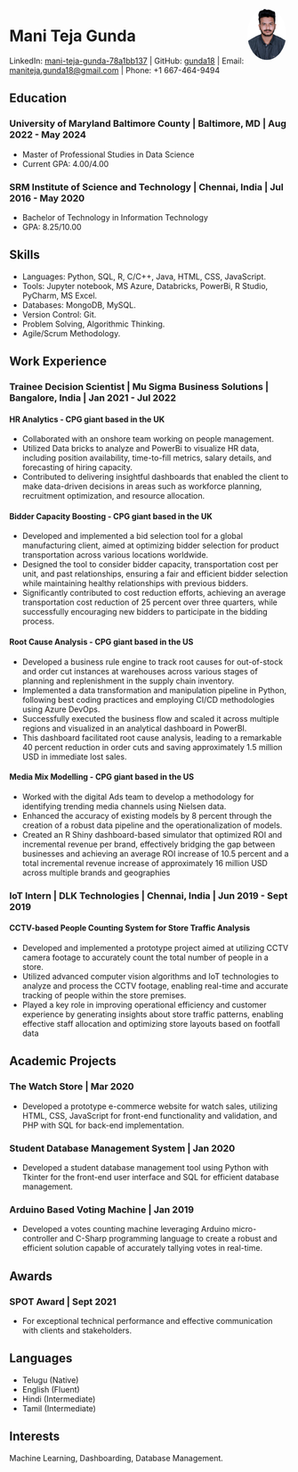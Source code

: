 <img style="float:right;border-radius:50%;width:70px;padding:6px" src="passport_pic.png" />

# Mani Teja Gunda
LinkedIn: [mani-teja-gunda-78a1bb137](https://www.linkedin.com/in/mani-teja-gunda-78a1bb137) | GitHub: [gunda18](https://github.com/gunda18/personal-academic-projects) | Email: [maniteja.gunda18@gmail.com](mailto:maniteja.gunda18@gmail.com) | Phone: +1 667-464-9494

## Education

### University of Maryland Baltimore County | Baltimore, MD | Aug 2022 - May 2024
- Master of Professional Studies in Data Science
- Current GPA: 4.00/4.00

### SRM Institute of Science and Technology | Chennai, India | Jul 2016 - May 2020
- Bachelor of Technology in Information Technology
- GPA: 8.25/10.00

## Skills
- Languages: Python, SQL, R, C/C++, Java, HTML, CSS, JavaScript.
- Tools: Jupyter notebook, MS Azure, Databricks, PowerBi, R Studio, PyCharm, MS Excel.
- Databases: MongoDB, MySQL.
- Version Control: Git.
- Problem Solving, Algorithmic Thinking.
- Agile/Scrum Methodology.

## Work Experience

### Trainee Decision Scientist | Mu Sigma Business Solutions | Bangalore, India | Jan 2021 - Jul 2022

#### HR Analytics - CPG giant based in the UK
- Collaborated with an onshore team working on people management.
- Utilized Data bricks to analyze and PowerBi to visualize HR data, including position availability, time-to-fill metrics, salary details, and forecasting of hiring capacity.
- Contributed to delivering insightful dashboards that enabled the client to make data-driven decisions in areas such as workforce planning, recruitment optimization, and resource allocation.

#### Bidder Capacity Boosting - CPG giant based in the UK
- Developed and implemented a bid selection tool for a global manufacturing client, aimed at optimizing bidder selection for product transportation across various locations worldwide.
- Designed the tool to consider bidder capacity, transportation cost per unit, and past relationships, ensuring a fair and efficient bidder selection while maintaining healthy relationships with previous bidders.
- Significantly contributed to cost reduction efforts, achieving an average transportation cost reduction of 25 percent over three quarters, while successfully encouraging new bidders to participate in the bidding process.

#### Root Cause Analysis - CPG giant based in the US
- Developed a business rule engine to track root causes for out-of-stock and order cut instances at warehouses across various stages of planning and replenishment in the supply chain inventory.
- Implemented a data transformation and manipulation pipeline in Python, following best coding practices and employing CI/CD methodologies using Azure DevOps.
- Successfully executed the business flow and scaled it across multiple regions and visualized in an analytical dashboard in PowerBI.
- This dashboard facilitated root cause analysis, leading to a remarkable 40 percent reduction in order cuts and saving approximately 1.5 million USD in immediate lost sales.

#### Media Mix Modelling - CPG giant based in the US
- Worked with the digital Ads team to develop a methodology for identifying trending media channels using Nielsen data.
- Enhanced the accuracy of existing models by 8 percent through the creation of a robust data pipeline and the operationalization of models.
- Created an R Shiny dashboard-based simulator that optimized ROI and incremental revenue per brand, effectively bridging the gap between businesses and achieving an average ROI increase of 10.5 percent and a total incremental revenue increase of approximately 16 million USD across multiple brands and geographies

### IoT Intern | DLK Technologies | Chennai, India | Jun 2019 - Sept 2019

#### CCTV-based People Counting System for Store Traffic Analysis
- Developed and implemented a prototype project aimed at utilizing CCTV camera footage to accurately count the total number of people in a store.
- Utilized advanced computer vision algorithms and IoT technologies to analyze and process the CCTV footage, enabling real-time and accurate tracking of people within the store premises.
- Played a key role in improving operational efficiency and customer experience by generating insights about store traffic patterns, enabling effective staff allocation and optimizing store layouts based on footfall data

## Academic Projects

### The Watch Store | Mar 2020
- Developed a prototype e-commerce website for watch sales, utilizing HTML, CSS, JavaScript for front-end functionality and validation, and PHP with SQL for back-end implementation.

### Student Database Management System | Jan 2020
- Developed a student database management tool using Python with Tkinter for the front-end user interface and SQL for efficient database management.

### Arduino Based Voting Machine | Jan 2019
- Developed a votes counting machine leveraging Arduino micro-controller and C-Sharp programming language to create a robust and efficient solution capable of accurately tallying votes in real-time.

## Awards
### SPOT Award | Sept 2021
- For exceptional technical performance and effective communication with clients and stakeholders. 

## Languages
- Telugu (Native)
- English (Fluent)
- Hindi (Intermediate)
- Tamil (Intermediate)

## Interests
Machine Learning, Dashboarding, Database Management.

